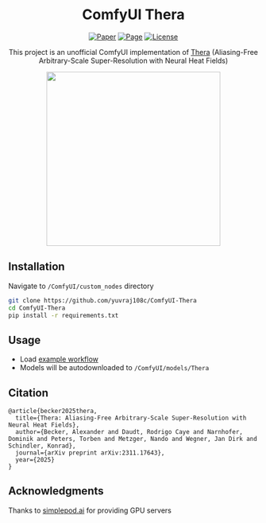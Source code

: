 <div align="center">

# ComfyUI Thera
[![Paper](https://img.shields.io/badge/arXiv-PDF-b31b1b)](https://arxiv.org/abs/2311.17643)
[![Page](https://img.shields.io/badge/Project-Page-green)](https://therasr.github.io)
[![License](https://img.shields.io/badge/License-Apache--2.0-929292)](https://www.apache.org/licenses/LICENSE-2.0)

This project is an unofficial ComfyUI implementation of [Thera](https://github.com/prs-eth/thera) (Aliasing-Free Arbitrary-Scale Super-Resolution with Neural Heat Fields)

<img height="350" src="https://github.com/user-attachments/assets/956de75b-c331-49b7-87d0-aad482734a25" />

</div>


## Installation
Navigate to `/ComfyUI/custom_nodes` directory
```bash
git clone https://github.com/yuvraj108c/ComfyUI-Thera
cd ComfyUI-Thera
pip install -r requirements.txt
```

## Usage
- Load [example workflow](workflows/thera_workflow.json) 
- Models will be autodownloaded to `/ComfyUI/models/Thera`

## Citation

```
@article{becker2025thera,
  title={Thera: Aliasing-Free Arbitrary-Scale Super-Resolution with Neural Heat Fields},
  author={Becker, Alexander and Daudt, Rodrigo Caye and Narnhofer, Dominik and Peters, Torben and Metzger, Nando and Wegner, Jan Dirk and Schindler, Konrad},
  journal={arXiv preprint arXiv:2311.17643},
  year={2025}
}
```
## Acknowledgments
Thanks to [simplepod.ai](https://simplepod.ai/) for providing GPU servers
